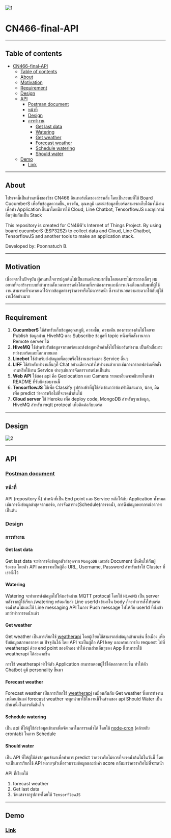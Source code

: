 ![1](https://user-images.githubusercontent.com/61135042/146673161-fb729d2f-79df-439e-9743-281dbff81c8a.png)

# CN466-final-API

---

## Table of contents

- [CN466-final-API](#cn466-final-api)
  - [Table of contents](#table-of-contents)
  - [About](#about)
  - [Motivation](#motivation)
  - [Requirement](#requirement)
  - [Design](#design)
  - [API](#api)
    - [Postman document](#postman-document)
    - [หน้าที่](#หน้าที่)
    - [Design](#design-1)
    - [การทำงาน](#การทำงาน)
      - [Get last data](#get-last-data)
      - [Watering](#watering)
      - [Get weather](#get-weather)
      - [Forecast weather](#forecast-weather)
      - [Schedule watering](#schedule-watering)
      - [Should water](#should-water)
  - [Demo](#demo)
    - [Link](#link)

---

## About

โปรเจคนี้เป็นส่วนหนึ่งของวิชา CN466 อินเทอร์เน็ตของสรรพสิ่ง โดยเป็นระบบที่ใช้ Board CucumberS เพื่อรับข้อมูลความชื้น, แรงดัน, อุณหภูมิ เเละนำข้อมูลที่บอร์ดสามารถเก็บได้มาใช้งานเพื่อทำ Application ขึ้นมาโดยมีการใช้ Cloud, Line Chatbot, TensorflowJS เเละอุปกรณ์อื่นๆทับกันเป็น Stack

This repository is created for CN466's Internet of Things Project. By using board cucumberS (ESP32S2) to collect data and Cloud, Line Chatbot, TensorflowJS and another tools to make an application stack.

Developed by: Poonnatuch B.

---

## Motivation

เนื่องจากในปัจจุบัน ผู้คนสนใจการปลูกต้นไม้เป็นงานอดิเรกมากขึ้นโดยเฉพาะไม้กระถางเล็กๆ ผมอยากที่จะสร้างระบบที่สามารถตั้งเวลาการรดน้ำได้ตามที่เราต้องการเเละมีการเเจ้งเตือนกลับมาที่ผู้ใช้งาน สามารถที่จะคาดเดาได้จากข้อมูลต่างๆว่าควรหรือไม่ควรรดน้ำ ซึ่งจะอำนวยความสะดวกให้กับผู้ใช้งานได้อย่างมาก

---

## Requirement

1. __CucumberS__ ใช้สำหรับเก็บข้อมูลอุณหภูมิ, ความชื้น, ความดัน ของกระถางต้นไม้โดยจะ Publish ข้อมูลผ่าน HiveMQ เเละ Subscribe ข้อมูลที่ topic หนึ่งเพื่อสั่งงานจาก Remote server ได้
2. __HiveMQ__ ใช้สำหรับรับข้อมูลจากบอร์ดและส่งข้อมูลหรือคำสั่งไปให้บอร์ดทำงาน เป็นตัวเชื่อมระหว่างบอร์ดเเละโลกภายนอก
3. __Linebot__ ใช้สำหรับส่งข้อมูลเพื่อคุยหรือใช้งานบอร์ดเเละ Service อื่นๆ
4. __LIFF__ ใช้สำหรับทำงานอื่นๆที่ Chat อย่างเดียวจะทำให้ทำงานลำบากเช่นการกรอกฟอร์มเพื่อสั่งงานหรือใช้งาน Service ต่างๆเช่นการจัดตารางรดน้พเป็นต้น
5. __Web API__ ใช้สอง api คือ Geolocation เเละ Camera รายละเอียดจะอธิบายในหน้า README ที่รับผิดชอบงานนี้
6. __TensorflowJS__ ใช้เพื่อ Classify รูปท้องฟ้าที่ผู้ใช้ส่งเข้ามาว่าท้องฟ้ามีเเสงมาก, น้อย, มืด เพื่อ predict ว่าควรหรือไม่ที่จะรดน้ำต้นไม้
7. __Cloud server__ ใช้ Heroku เพื่อ deploy code, MongoDB สำหรับฐานข้อมูล, HiveMQ สำหรับ mqtt protocal เพื่อติดต่อกับบอร์ด

---

## Design

![2](https://user-images.githubusercontent.com/61135042/146673178-d1a8ed58-6305-48aa-b22d-2cb6adcf133a.png)

---

## API

### [Postman document](https://documenter.getpostman.com/view/17798233/UVRAHmww)

### หน้าที่

API (repository นี้) ทำหน้าที่เป็น End point เเละ Service หลักให้กับ Application ทั้งหมด เช่นการดึงข้อมูลล่าสุดจากบอร์ด, การจัดตาราง(Schedule)การรดน้ำ, การดึงข้อมูลพยากรณ์อากาศ เป็นต้น

### Design


### การทำงาน

#### Get last data

Get last data จะทำการดึงข้อมูลตัวล่าสุดจาก `MongoDB` เเละส่ง Document นั้นคืนให้กับผู้ร้องขอ โดยตัว API ของเราจะเป็นผู้ถือ URL, Username, Password สำหรับเข้าใช้ Cluster ที่เราตั้งไว้

#### Watering

Watering จะทำการส่งข้อมูลไปให้บอร์ดผ่าน MQTT protocal โดยใช้ `HiveMQ` เป็น server หลังจากผู้ใช้เรียก /watering พร้อมกับส่ง Line userId เข้ามาใน body ก็จะทำการสั่งให้บอร์ดรดน้ำต้นไม้เเละใช้ Line messaging API ในการ Push message ไปให้กับ userId ที่ส่งเข้ามาว่าทำการรดน้ำเเล้ว

#### Get weather

Get weather เป็นการเรียกใช้ [weatherapi](https://www.weatherapi.com/) โดยผู้เรียกใช้สามารถส่งข้อมูลเข้ามาเช่น ชื่อเมือง เพื่อรับข้อมูลสภาพอากาศ ณ ปัจจุบันได้ โดย API จะเป็นผู้ถือ API key เเละครอบการยิง request ไปที่ weatherapi ด้วย end point ของตัวเอง ทำให้งานส่วนอื่นๆของ App นี้สามารถใช้ weatherapi ได้สะดวกขึ้น

การใช้ weatherapi ทำให้ตัว Application สามารถตอบผู้ใช้ได้หลากหลายขึ้น ทำให้ตัว Chatbot ดูมี personality ขึ้นมา

#### Forecast weather

Forecast weather เป็นการเรียกใช้ [weatherapi](https://www.weatherapi.com/) เหมือนกันกับ Get weather ซึ่งการทำงานเหมือนกันเเต่ forecast weather จะถูกนำมาใช้ในงานนี้ในส่วนของ api Should Water เป็นส่วนหนึ่งในการตัดสินใจ

#### Schedule watering

เป็น api ที่ให้ผู้ใช้ส่งข้อมูลเข้ามาเพื่อจัดเวลาในการรดน้ำได้ โดยใช้ [node-cron](https://www.npmjs.com/package/node-cron) (คล้ายกับ crontab) ในการ Schedule

#### Should water

เป็น API ที่ให้ผู้ใช้ส่งข้อมูลเข้ามาเพื่อทำการ predict ว่าควรหรือไม่ควรที่จะรดน้ำต้นไม้ในวันนี้ โดยจะเป็นการเรียกใช้ API หลายๆตัวเพื่อรวบรวมข้อมูลเเละส่งค่า score กลับมาว่าควรหรือไม่ที่จะรดน้ำ

API ที่เรียกใช้
   1. forecast weather
   2. Get last data
   3. วัดเเสงจากรูปภาพโดยใช้ `TensorflowJS`

---

## Demo

### [Link]()
